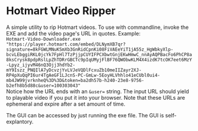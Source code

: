 # Hotmart Video Ripper  
  
A simple utility to rip Hotmart videos. To use with commandline, invoke the EXE and add the video page's URL in quotes. Example:  
`Hotmart-Video-Downloader.exe "https://player.hotmart.com/embed/DLNymXB7qr?signature=8kFGWLMNuKSmXb3GnRidCpnKi08FiVAEeYiT1jA55z_HgWbkyXlp-bcvLEbggiRKL0jcYk7FpHl7TzPjjpCUYIFPCXbwtGnjEKwHmwC_nnAyAQPBacFo6PhCP8a8ksCrysk8pdpRslLpZhTDRrGBCTc9pIqUMyjFlBF76QWObwKLM4X4izdK7tcOK7eet6MzY-Lpyz_ijyvM46nQ3Ojj3hdYb2-mY9Iszz_PNQIlA7yDcvzjYvLVJeVQDlFcxuZb10meIIZayr2XJ-RP4pXuQqPI6ur4TgAeGF1LJcnS-PC-GmLw-5EoyHLVhhlo41eCUbl0ui4-mb4JW99jvrknheQ%3D%3D&token=ba2dh57b-h240-23e8-9756-b2efh8b5d88c&user=100303043"`  
Notice how the URL ends with an `&user=` string. The input URL should yield to playable video if you put it into your browser. Note that these URLs are ephemeral and expire after a set amount of time.  
  
The GUI can be accessed by just running the exe file. The GUI is self-explantory.  
